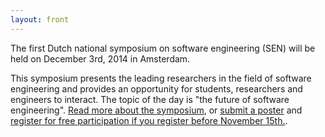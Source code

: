 ```yaml
---
layout: front
---
```


<p class="lead"> 
The first Dutch national symposium on software engineering (SEN) will be held on December 3rd, 2014 in Amsterdam. 

This symposium presents the leading researchers in the field of software engineering and provides
an opportunity for students, researchers and engineers to interact. The topic of the day is "the future of software engineering". <a href="./about/index.html">Read more about the symposium</a>, or <a href="./posters/index.html">submit a poster</a> and <a href="./registration/index.html">register for free participation if you register before November 15th.</a>.

</p>
